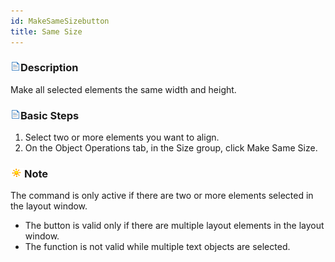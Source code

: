 ```yaml
---
id: MakeSameSizebutton
title: Same Size
---
```

### ![](../../img/read.gif)Description

Make all selected elements the same width and height.

### ![](../../img/read.gif)Basic Steps

  1. Select two or more elements you want to align.
  2. On the Object Operations tab, in the Size group, click Make Same Size.

### ![](../../img/note.png)Note

The command is only active if there are two or more elements selected in the layout window.

  * The button is valid only if there are multiple layout elements in the layout window.
  * The function is not valid while multiple text objects are selected.